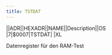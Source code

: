 ```yaml
---
title: TSTDAT
---
```

||ADR||HEXADR||NAME||Description||OS  
|7|$0007|TSTDAT| |XL  
  
Datenregister für den RAM-Test  

